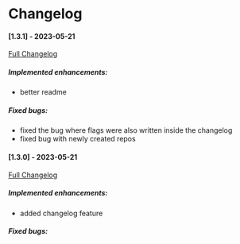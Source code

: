 # Changelog
#### [1.3.1] - 2023-05-21
[Full Changelog](https://github.com/Borecjeborec1/github-publisher/commits/main)

##### Implemented enhancements:
- better readme

##### Fixed bugs:
-  fixed the bug where flags were also written inside the changelog
- fixed bug with newly created repos


#### [1.3.0] - 2023-05-21

[Full Changelog](https://github.com/Borecjeborec1/github-publisher/commits/main)

##### Implemented enhancements:
- added changelog feature  

##### Fixed bugs:

